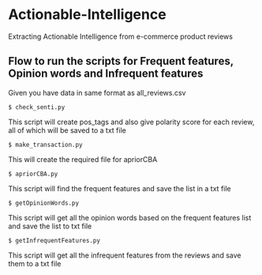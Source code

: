 # Actionable-Intelligence
Extracting Actionable Intelligence from e-commerce product reviews

## Flow to run the scripts for Frequent features, Opinion words and Infrequent features
Given you have data in same format as all_reviews.csv
```
$ check_senti.py
```
This script will create pos_tags and also give polarity score for each review, all of which will be saved to a txt file

```
$ make_transaction.py
```
This will create the required file for apriorCBA

```
$ apriorCBA.py
```
This script will find the frequent features and save the list in a txt file

```
$ getOpinionWords.py
```
This script will get all the opinion words based on the frequent features list and save the list to txt file

```
$ getInfrequentFeatures.py
```
This script will get all the infrequent features from the reviews and save them to a txt file


